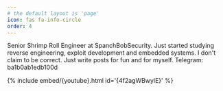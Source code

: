 ```yaml
---
# the default layout is 'page'
icon: fas fa-info-circle
order: 4
---
```


Senior Shrimp Roll Engineer at SpanchBobSecurity. Just started studying reverse engineering, exploit development and embedded systems. I don't claim to be correct. Just write posts for fun and for myself.  Telegram: ba1b0ab1edb100d  

{% include embed/{youtube}.html id='{4f2agWBwylE}' %}